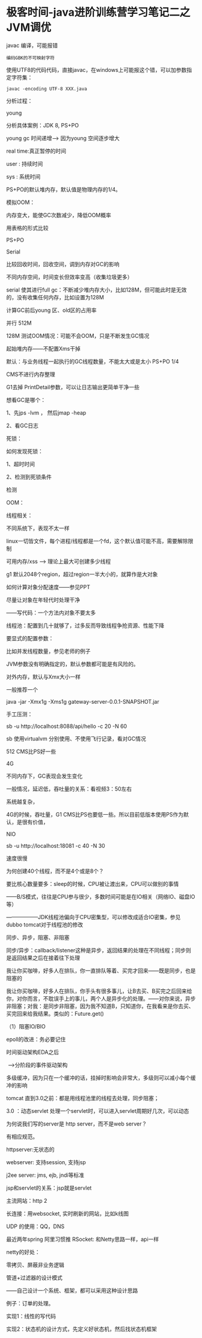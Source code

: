 # 极客时间-java进阶训练营学习笔记二之JVM调优



javac 编译，可能报错

```text
编码GBK的不可映射字符
```

使用UTF8的代码代码，直接javac，在windows上可能报这个错，可以加参数指定字符集：

```shell
javac -encoding UTF-8 XXX.java
```

分析过程：

young 

分析具体案例：JDK 8, PS+PO

young gc 时间递增--> 因为young 空间逐步增大

real time:真正暂停的时间

user : 持续时间

sys : 系统时间





PS+PO的默认堆内存，默认值是物理内存的1/4。

模拟OOM：

内存变大，能使GC次数减少，降低OOM概率



用表格的形式比较



PS+PO

Serial

比较回收时间，回收空间，调到内存对GC的影响

不同内存空间，时间变长但效率变高（收集垃圾更多）

serial 使其进行full gc：不断减少堆内存大小，比如128M，但可能此时是无效的，没有收集任何内存，比如设置为128M

计算GC前后young 区、old区的占用率





并行 512M

128M 测试OOM情况：可能不会OOM，只是不断发生GC情况



起始堆内存——不配置Xms干掉



默认：与业务线程一起执行的GC线程数量，不能太大或是太小 PS+PO 1/4

CMS不进行内存整理





G1去掉 PrintDetail参数，可以让日志输出更简单干净一些

想看GC是哪个：

1、先jps -lvm ， 然后jmap -heap

2、看GC日志





死锁：

如何发现死锁：

1、超时时间

2、检测到死锁条件



检测



OOM：

线程相关：

不同系统下，表现不太一样

linux一切皆文件，每个进程/线程都是一个fd，这个默认值可能不高，需要解除限制

可用内存/xss --> 理论上最大可创建多少线程



g1 默认2048个region，超过region一半大小的，就算作是大对象



如何计算对象分配速度——参见PPT





尽量让对象在年轻代时处理干净

——写代码：一个方法内对象不要太多





线程池：配置到几十就够了，过多反而导致线程争抢资源、性能下降



要显式的配置参数：

比如并发线程数量，参见老师的例子

JVM参数没有明确指定的，默认参数都可能是有风险的。

对外内存，默认与Xmx大小一样



一般推荐一个 



java -jar -Xmx1g -Xms1g gateway-server-0.0.1-SNAPSHOT.jar

手工压测：

sb -u http://localhost:8088/api/hello -c 20 -N 60



sb 使用virtualvm 分别使用、不使用飞行记录，看对GC情况



512 CMS比PS好一些

4G 

不同内存下，GC表现会发生变化

一般情况，延迟低，吞吐量的关系：看视频3：50左右

系统越复杂，

4G的时候，吞吐量，G1 CMS比PS也要低一些。所以目前低版本使用PS作为默认，是很有价值，









NIO

sb -u http://localhost:18081 -c 40 -N 30

速度很慢

为何创建40个线程，而不是4个或是8个？

要比核心数量要多：sleep的时候，CPU被让渡出来，CPU可以做别的事情

——B/S模式，往往是CPU参与很少，多数时间可能是在IO相关（网络IO、磁盘IO等）

——————JDK线程池偏向于CPU密集型，可以修改成适合IO密集，参见dubbo tomcat对于线程池的修改





同步、异步，阻塞、非阻塞

同步/异步：callback/listener这种是异步，返回结果的处理在不同线程；同步则是返回结果之后在接着往下处理

我让你买咖啡，好多人在排队，你一直排队等着、买完才回来——既是同步，也是阻塞的

我让你买咖啡，好多人在排队，你手头有很多事儿，让B去买、B买完之后回来给你，对你而言，不耽误手上的事儿，两个人是异步化的处理。——对你来说，异步非阻塞；对我：是同步非阻塞，因为我不知道B，只知道你，在我看来是你去买、买完回来给我结果。类似的：Future.get()



（1）阻塞IO/BIO



epoll的改进：务必要记住



时间驱动架构EDA之后 

​		-->分阶段的事件驱动架构

​				多级缓冲，因为只在一个缓冲的话，挂掉时影响会非常大，多级则可以减小每个缓冲的影响



tomcat 直到3.0之前：都是用线程池里的线程去处理，同步阻塞；

3.0 ：动态servlet 处理一个servlet时，可以进入servlet周期好几次，可以动态



为何说我们写的server是 http server，而不是web server？

有相应规范。

httpserver:无状态的 

webserver: 支持session, 支持jsp

j2ee server: jms, ejb, jndi等标准



jsp和servlet的关系：jsp就是servlet





主流网站：http 2

长连接：用websocket, 实时刷新的网站，比如k线图

UDP 的使用：QQ，DNS

最近两年spring  阿里习惯推 RSocket: 和Netty思路一样，api一样



netty的好处：

零拷贝、屏蔽非业务逻辑



管道+过滤器的设计模式

——自己设计一个系统、框架，都可以采用这种设计思路

例子：订单的处理。

实现1：线性的写代码

实现2：状态机的设计方式，先定义好状态机，然后找状态机框架





